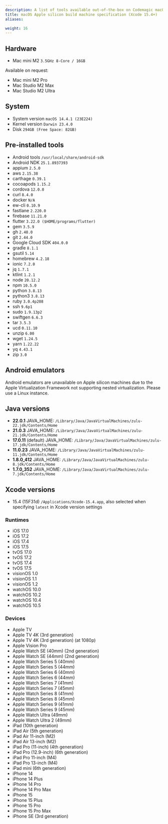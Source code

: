 ```yaml
---
description: A list of tools available out-of-the-box on Codemagic macOS Apple silicon build machines using Xcode version 15.4.
title: macOS Apple silicon build machine specification (Xcode 15.4+)
aliases:

weight: 16
---
```


## Hardware

- Mac mini M2 `3.5GHz 8-Core / 16GB`

Available on request:
- Mac mini M2 Pro
- Mac Studio M2 Max
- Mac Studio M2 Ultra

## System

- System version `macOS 14.4.1 (23E224)`
- Kernel version `Darwin 23.4.0`
- Disk `294GB (Free Space: 82GB)`

## Pre-installed tools

- Android tools `/usr/local/share/android-sdk`
- Android NDK `25.1.8937393`
- appium `2.5.0`
- aws `2.15.38`
- carthage `0.39.1`
- cocoapods `1.15.2`
- cordova `12.0.0`
- curl `8.4.0`
- docker `N/A`
- ew-cli `0.10.9`
- fastlane `2.220.0`
- firebase `11.21.0`
- flutter `3.22.0 ($HOME/programs/flutter)`
- gem `3.5.9`
- gh `2.48.0`
- git `2.44.0`
- Google Cloud SDK `404.0.0`
- gradle `8.1.1`
- gsutil `5.14`
- homebrew `4.2.18`
- ionic `7.2.0`
- jq `1.7.1`
- ktlint `1.2.1`
- node `20.12.2`
- npm `10.5.0`
- python `3.8.13`
- python3 `3.8.13`
- ruby `3.0.4p208`
- ssh `9.6p1`
- sudo `1.9.13p2`
- swiftgen `6.6.3`
- tar `3.5.3`
- ucd `0.11.10`
- unzip `6.00`
- wget `1.24.5`
- yarn `1.22.22`
- yq `4.43.1`
- zip `3.0`

## Android emulators

Android emulators are unavailable on Apple silicon machines due to the Apple Virtualization Framework not supporting nested virtualization. Please use a Linux instance.

## Java versions

- **22.0.1** JAVA_HOME: `/Library/Java/JavaVirtualMachines/zulu-22.jdk/Contents/Home`
- **21.0.3** JAVA_HOME: `/Library/Java/JavaVirtualMachines/zulu-21.jdk/Contents/Home`
- **17.0.11** (default) JAVA_HOME: `/Library/Java/JavaVirtualMachines/zulu-17.jdk/Contents/Home`
- **11.0.23** JAVA_HOME: `/Library/Java/JavaVirtualMachines/zulu-11.jdk/Contents/Home`
- **1.8.0_412** JAVA_HOME: `/Library/Java/JavaVirtualMachines/zulu-8.jdk/Contents/Home`
- **1.7.0_352** JAVA_HOME: `/Library/Java/JavaVirtualMachines/zulu-7.jdk/Contents/Home`

## Xcode versions

- 15.4 (15F31d) `/Applications/Xcode-15.4.app`, also selected when specifying `latest` in Xcode version settings

### Runtimes

- iOS 17.0
- iOS 17.2
- iOS 17.4
- iOS 17.5
- tvOS 17.0
- tvOS 17.2
- tvOS 17.4
- tvOS 17.5
- visionOS 1.0
- visionOS 1.1
- visionOS 1.2
- watchOS 10.0
- watchOS 10.2
- watchOS 10.4
- watchOS 10.5

### Devices

- Apple TV
- Apple TV 4K (3rd generation)
- Apple TV 4K (3rd generation) (at 1080p)
- Apple Vision Pro
- Apple Watch SE (40mm) (2nd generation)
- Apple Watch SE (44mm) (2nd generation)
- Apple Watch Series 5 (40mm)
- Apple Watch Series 5 (44mm)
- Apple Watch Series 6 (40mm)
- Apple Watch Series 6 (44mm)
- Apple Watch Series 7 (41mm)
- Apple Watch Series 7 (45mm)
- Apple Watch Series 8 (41mm)
- Apple Watch Series 8 (45mm)
- Apple Watch Series 9 (41mm)
- Apple Watch Series 9 (45mm)
- Apple Watch Ultra (49mm)
- Apple Watch Ultra 2 (49mm)
- iPad (10th generation)
- iPad Air (5th generation)
- iPad Air 11-inch (M2)
- iPad Air 13-inch (M2)
- iPad Pro (11-inch) (4th generation)
- iPad Pro (12.9-inch) (6th generation)
- iPad Pro 11-inch (M4)
- iPad Pro 13-inch (M4)
- iPad mini (6th generation)
- iPhone 14
- iPhone 14 Plus
- iPhone 14 Pro
- iPhone 14 Pro Max
- iPhone 15
- iPhone 15 Plus
- iPhone 15 Pro
- iPhone 15 Pro Max
- iPhone SE (3rd generation)
